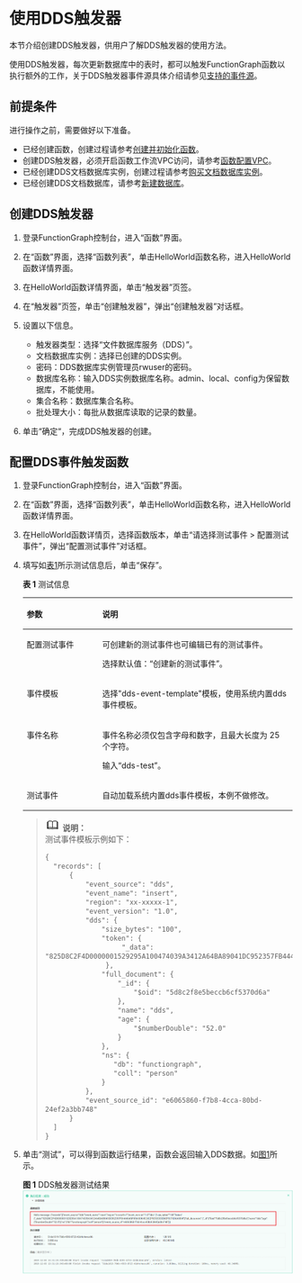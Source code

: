 # 使用DDS触发器<a name="ZH-CN_TOPIC_0194945287"></a>

本节介绍创建DDS触发器，供用户了解DDS触发器的使用方法。

使用DDS触发器，每次更新数据库中的表时，都可以触发FunctionGraph函数以执行额外的工作，关于DDS触发器事件源具体介绍请参见[支持的事件源](https://support.huaweicloud.com/devg-functiongraph/functiongraph_02_0102.html)。

## 前提条件<a name="section134592267445"></a>

进行操作之前，需要做好以下准备。

-   已经创建函数，创建过程请参考[创建并初始化函数](创建并初始化函数.md)。
-   创建DDS触发器，必须开启函数工作流VPC访问，请参考[函数配置VPC](函数配置VPC.md)。
-   已经创建DDS文档数据库实例，创建过程请参考[购买文档数据库实例](https://support.huaweicloud.com/qs-dds/zh-cn_topic_0044018333.html)。
-   已经创建DDS文档数据库，请参考[新建数据库](https://support.huaweicloud.com/usermanual-das/das_07_0004.html)。

## 创建DDS触发器<a name="section3956183013126"></a>

1.  登录FunctionGraph控制台，进入“函数”界面。
2.  在“函数”界面，选择“函数列表”，单击HelloWorld函数名称，进入HelloWorld函数详情界面。
3.  在HelloWorld函数详情界面，单击“触发器”页签。
4.  在“触发器”页签，单击“创建触发器”，弹出“创建触发器”对话框。
5.  设置以下信息。
    -   触发器类型：选择“文件数据库服务（DDS）”。
    -   文档数据库实例：选择已创建的DDS实例。
    -   密码：DDS数据库实例管理员rwuser的密码。
    -   数据库名称：输入DDS实例数据库名称。admin、local、config为保留数据库，不能使用。
    -   集合名称：数据库集合名称。
    -   批处理大小：每批从数据库读取的记录的数量。

6.  单击“确定“，完成DDS触发器的创建。

## 配置DDS事件触发函数<a name="section8958730121211"></a>

1.  登录FunctionGraph控制台，进入“函数”界面。
2.  在“函数”界面，选择“函数列表”，单击HelloWorld函数名称，进入HelloWorld函数详情界面。
3.  在HelloWorld函数详情页，选择函数版本，单击“请选择测试事件 \> 配置测试事件”，弹出“配置测试事件”对话框。
4.  填写如[表1](#table15199135171812)所示测试信息后，单击“保存”。

    **表 1**  测试信息

    <a name="table15199135171812"></a>
    <table><thead align="left"><tr id="row31976510182"><th class="cellrowborder" valign="top" width="28.000000000000004%" id="mcps1.2.3.1.1"><p id="p71977514187"><a name="p71977514187"></a><a name="p71977514187"></a>参数</p>
    </th>
    <th class="cellrowborder" valign="top" width="72%" id="mcps1.2.3.1.2"><p id="p8197165171812"><a name="p8197165171812"></a><a name="p8197165171812"></a>说明</p>
    </th>
    </tr>
    </thead>
    <tbody><tr id="row219735171814"><td class="cellrowborder" valign="top" width="28.000000000000004%" headers="mcps1.2.3.1.1 "><p id="p3197850189"><a name="p3197850189"></a><a name="p3197850189"></a>配置测试事件</p>
    </td>
    <td class="cellrowborder" valign="top" width="72%" headers="mcps1.2.3.1.2 "><p id="p819718513189"><a name="p819718513189"></a><a name="p819718513189"></a>可创建新的测试事件也可编辑已有的测试事件。</p>
    <p id="p019785141810"><a name="p019785141810"></a><a name="p019785141810"></a>选择默认值：“创建新的测试事件”。</p>
    </td>
    </tr>
    <tr id="row019845151817"><td class="cellrowborder" valign="top" width="28.000000000000004%" headers="mcps1.2.3.1.1 "><p id="p1619715519182"><a name="p1619715519182"></a><a name="p1619715519182"></a>事件模板</p>
    </td>
    <td class="cellrowborder" valign="top" width="72%" headers="mcps1.2.3.1.2 "><p id="p519812511182"><a name="p519812511182"></a><a name="p519812511182"></a>选择"dds-event-template"模板，使用系统内置dds事件模板。</p>
    </td>
    </tr>
    <tr id="row01981653188"><td class="cellrowborder" valign="top" width="28.000000000000004%" headers="mcps1.2.3.1.1 "><p id="p619865201814"><a name="p619865201814"></a><a name="p619865201814"></a>事件名称</p>
    </td>
    <td class="cellrowborder" valign="top" width="72%" headers="mcps1.2.3.1.2 "><p id="p2019825121816"><a name="p2019825121816"></a><a name="p2019825121816"></a>事件名称必须仅包含字母和数字，且最大长度为 25 个字符。</p>
    <p id="p171981253182"><a name="p171981253182"></a><a name="p171981253182"></a>输入“dds-test”。</p>
    </td>
    </tr>
    <tr id="row71991752189"><td class="cellrowborder" valign="top" width="28.000000000000004%" headers="mcps1.2.3.1.1 "><p id="p81983518186"><a name="p81983518186"></a><a name="p81983518186"></a>测试事件</p>
    </td>
    <td class="cellrowborder" valign="top" width="72%" headers="mcps1.2.3.1.2 "><p id="p1419810515185"><a name="p1419810515185"></a><a name="p1419810515185"></a>自动加载系统内置dds事件模板，本例不做修改。</p>
    </td>
    </tr>
    </tbody>
    </table>

    >![](public_sys-resources/icon-note.gif) **说明：**   
    >测试事件模板示例如下：  
    >```  
    >{  
    >	"records": [  
    >		{  
    >			"event_source": "dds",  
    >			"event_name": "insert",  
    >			"region": "xx-xxxxx-1",  
    >			"event_version": "1.0",  
    >			"dds": {  
    >				"size_bytes": "100",  
    >				"token": {  
    >                    "_data": "825D8C2F4D0000001529295A100474039A3412A64BA89041DC952357FB4446645F696400645D8C2F8E5BECCB6CF5370D6A0004"  
    >                },  
    >				"full_document": {  
    >					"_id": {  
    >						"$oid": "5d8c2f8e5beccb6cf5370d6a"  
    >					},  
    >					"name": "dds",  
    >					"age": {  
    >						"$numberDouble": "52.0"  
    >					}  
    >				},  
    >				"ns": {  
    >				   "db": "functiongraph",  
    >				   "coll": "person"  
    >				}  
    >			},  
    >			"event_source_id": "e6065860-f7b8-4cca-80bd-24ef2a3bb748"  
    >		}  
    >	]  
    >}  
    >```  

5.  单击“测试”，可以得到函数运行结果，函数会返回输入DDS数据。如[图1](#fig89541826201)所示。

    **图 1**  DDS触发器测试结果<a name="fig89541826201"></a>  
    ![](figures/DDS触发器测试结果.png "DDS触发器测试结果")


